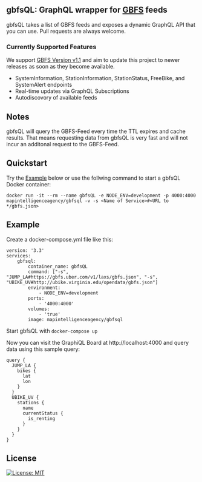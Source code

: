 ## gbfsQL: GraphQL wrapper for [GBFS](https://github.com/NABSA/gbfs) feeds

gbfsQL takes a list of GBFS feeds and exposes a dynamic GraphQL API that you can use. Pull requests are always welcome.

### Currently Supported Features

We support [GBFS Version v1.1](https://github.com/NABSA/gbfs/releases/tag/v1.1-RC) and aim to update this project to newer releases as soon as they become available.

-   SystemInformation, StationInformation, StationStatus, FreeBike, and SystemAlert endpoints
-   Real-time updates via GraphQL Subscriptions
-   Autodiscovory of available feeds

## Notes

gbfsQL will query the GBFS-Feed every time the TTL expires and cache results. That means requesting data from gbfsQL is very fast and will not incur an additonal request to the GBFS-Feed.

## Quickstart

Try the [Example](#example) below or use the follwing command to start a gbfsQL Docker container:

```
docker run -it --rm --name gbfsQL -e NODE_ENV=development -p 4000:4000 mapintelligenceagency/gbfsql -v -s <Name of Service>#<URL to */gbfs.json>
```

## Example

Create a docker-compose.yml file like this:

```
version: '3.3'
services:
    gbfsql:
        container_name: gbfsQL
        command: ["-s", "JUMP_LA#https://gbfs.uber.com/v1/laxs/gbfs.json", "-s", "UBIKE_UV#http://ubike.virginia.edu/opendata/gbfs.json"]
        environment:
            - NODE_ENV=development
        ports:
            - '4000:4000'
        volumes:
            - 'true'
        image: mapintelligenceagency/gbfsql
```

Start gbfsQL with `docker-compose up`

Now you can visit the GraphiQL Board at http://localhost:4000 and query data using this sample query:

```
query {
  JUMP_LA {
    bikes {
      lat
      lon
    }
  }
  UBIKE_UV {
    stations {
      name
      currentStatus {
        is_renting
      }
    }
  }
}
```

## License

[![License: MIT](https://img.shields.io/badge/License-MIT-yellow.svg)](https://opensource.org/licenses/MIT)
